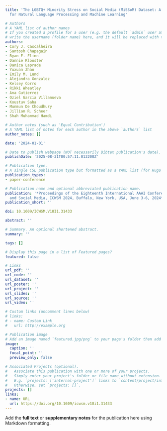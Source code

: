 ```yaml
---
title: 'The LGBTQ+ Minority Stress on Social Media (MiSSoM) Dataset: A Labeled Dataset
  for Natural Language Processing and Machine Learning'

# Authors
# A YAML list of author names
# If you created a profile for a user (e.g. the default `admin` user at `content/authors/admin/`), 
# write the username (folder name) here, and it will be replaced with their full name and linked to their profile.
authors:
- Cory J. Cascalheira
- Santosh Chapagain
- Ryan E. Flinn
- Dannie Klooster
- Danica Laprade
- Yuxuan Zhao
- Emily M. Lund
- Alejandra Gonzalez
- Kelsey Corro
- Rikki Wheatley
- Ana Gutierrez
- Oziel Garcia Villanueva
- Koustuv Saha
- Munmun De Choudhury
- Jillian R. Scheer
- Shah Muhammad Hamdi

# Author notes (such as 'Equal Contribution')
# A YAML list of notes for each author in the above `authors` list
author_notes: []

date: '2024-01-01'

# Date to publish webpage (NOT necessarily Bibtex publication's date).
publishDate: '2025-08-31T00:57:11.013200Z'

# Publication type.
# A single CSL publication type but formatted as a YAML list (for Hugo requirements).
publication_types:
- paper-conference

# Publication name and optional abbreviated publication name.
publication: '*Proceedings of the Eighteenth International AAAI Conference on Web
  and Social Media, ICWSM 2024, Buffalo, New York, USA, June 3-6, 2024*'
publication_short: ''

doi: 10.1609/ICWSM.V18I1.31433

abstract: ''

# Summary. An optional shortened abstract.
summary: ''

tags: []

# Display this page in a list of Featured pages?
featured: false

# Links
url_pdf: ''
url_code: ''
url_dataset: ''
url_poster: ''
url_project: ''
url_slides: ''
url_source: ''
url_video: ''

# Custom links (uncomment lines below)
# links:
# - name: Custom Link
#   url: http://example.org

# Publication image
# Add an image named `featured.jpg/png` to your page's folder then add a caption below.
image:
  caption: ''
  focal_point: ''
  preview_only: false

# Associated Projects (optional).
#   Associate this publication with one or more of your projects.
#   Simply enter your project's folder or file name without extension.
#   E.g. `projects: ['internal-project']` links to `content/project/internal-project/index.md`.
#   Otherwise, set `projects: []`.
projects: []
links:
- name: URL
  url: https://doi.org/10.1609/icwsm.v18i1.31433
---
```


Add the **full text** or **supplementary notes** for the publication here using Markdown formatting.
